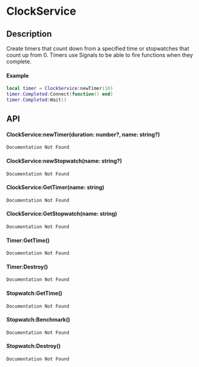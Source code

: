 # ClockService

## Description

Create timers that count down from a specified time or stopwatches that count up from 0.
Timers use Signals to be able to fire functions when they complete.
	
#### Example

```lua
local timer = ClockService:newTimer(10)
timer.Completed:Connect(function() end)
timer.Completed:Wait()
```

## API

#### ClockService:newTimer(duration: number?, name: string?)
    Documentation Not Found

#### ClockService:newStopwatch(name: string?)
    Documentation Not Found

#### ClockService:GetTimer(name: string)
    Documentation Not Found

#### ClockService:GetStopwatch(name: string)
    Documentation Not Found

#### Timer:GetTime()
    Documentation Not Found

#### Timer:Destroy()
    Documentation Not Found

	
#### Stopwatch:GetTime()
    Documentation Not Found

#### Stopwatch:Benchmark()
    Documentation Not Found

#### Stopwatch:Destroy()
    Documentation Not Found
	